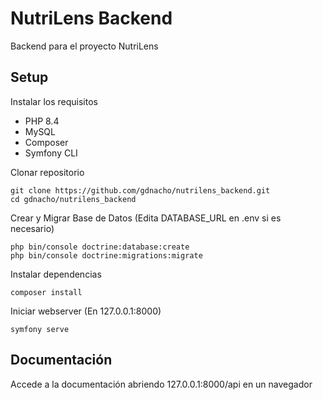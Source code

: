 # NutriLens Backend

Backend para el proyecto NutriLens

## Setup

Instalar los requisitos
- PHP 8.4
- MySQL
- Composer
- Symfony CLI

Clonar repositorio
```
git clone https://github.com/gdnacho/nutrilens_backend.git
cd gdnacho/nutrilens_backend
```

Crear y Migrar Base de Datos (Edita DATABASE_URL en .env si es necesario)
```
php bin/console doctrine:database:create
php bin/console doctrine:migrations:migrate
```

Instalar dependencias
```
composer install
```

Iniciar webserver (En 127.0.0.1:8000)
```
symfony serve
```

## Documentación

Accede a la documentación abriendo 127.0.0.1:8000/api en un navegador